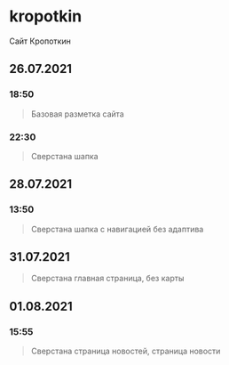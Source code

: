 # kropotkin
Сайт Кропоткин
## 26.07.2021
### 18:50
> Базовая разметка сайта
### 22:30
> Сверстана шапка
## 28.07.2021
### 13:50
> Сверстана шапка с навигацией без адаптива
## 31.07.2021
> Сверстана главная страница, без карты
## 01.08.2021
### 15:55
> Сверстана страница новостей, страница новости